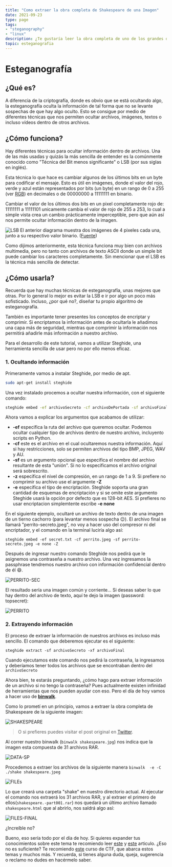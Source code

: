 ```yaml
---
title: "Como extraer la obra completa de Shakespeare de una Imagen"
date: 2021-09-23
type: page
tags: 
- "steganography"
- "linux"
description: ¿Te gustaría leer la obra completa de uno de los grandes de la literatura inglesa pero piensas que es demasiado extensa como para descargarla? Pues el día de hoy te tengo la solución, vamos a extraérla desde una pequeña imagen (2 Megabytes).
topic: esteganografia
---
```


# Esteganografía
## ¿Qué es? 

A diferencia de la criptografía, donde es obvio que se está ocultando algo, la esteganografía oculta la información de tal forma que no se levante sospechas de que hay algo oculto. Esto se consigue por medio de diferentes técnicas que nos permiten ocultar archivos, imágenes, textos o incluso vídeos dentro de otros archivos.

## ¿Cómo funciona?  

Hay diferentes técnicas para ocultar información dentro de archivos. Una de las más usadas y quizás la más sencilla de entender es la comúnmente conocido como "Técnica del Bit menos significante" o LSB (por sus siglas en inglés).

Esta técnica lo que hace es cambiar algunos de los últimos bits en un byte para codificar el mensaje. Esto es útil en imágenes, donde el valor del rojo, verde y azul están representados por bits (un byte) en un rango de 0 a 255 (ver [RGB](https://en.wikipedia.org/wiki/RGB)) en decimales o de 00000000 a 11111111 en binario.

Cambiar el valor de los últimos dos bits en un pixel completamente rojo de: 11111111 a 11111101 unicamente cambia el valor de rojo de 255 a 253, lo cual a simple vista crea un cambio prácticamente imperceptible, pero que aún así nos permite ocultar información dentro de la imagen. 

![LSB](https://res.cloudinary.com/rooyca/image/upload/v1632442360/Blog/Imgs/steganography/lsb_drvccm.jpg)
El anterior diagrama muestra dos imágenes de 4 pixeles cada una, junto a su respectivo valor binario. ([Fuente](https://null-byte.wonderhowto.com/how-to/steganography-hide-secret-data-inside-image-audio-file-seconds-0180936/))

Como dijimos anteriormente, esta técnica funciona muy bien con archivos multimedia, pero no tanto con archivos de texto ASCII donde un simple bit puede cambiar los caracteres completamente. Sin mencionar que el LSB es la técnica más sencilla de detectar.

## ¿Cómo usarla?

Recuerda que hay muchas técnicas de esteganografía, unas mejores que otras. Por lo general lo mejor es evitar la LSB e ir por algo un poco más sofisticado. Incluso, ¿por qué no?, diseñar tu propio algoritmo de esteganografía.

También es importante tener presentes los conceptos de encriptar y comprimir. Si encriptamos la información antes de ocultarla le añadimos una capa más de seguridad, mientras que comprimir la información nos permitirá añadirle más información a nuestro archivo.  

Para el desarrollo de este tutorial, vamos a utilizar Steghide, una herramienta sencilla de usar pero no por ello menos eficaz. 

### 1. Ocultando información

Primeramente vamos a instalar Steghide, por medio de apt.

```bash
sudo apt-get install steghide
``` 

Una vez instalado procemos a ocultar nuestra información, con el siguiente comando:

```bash
steghide embed -ef archivoSecreto -cf archivoDePortada -sf archivoFinal -z nivelDeCompresion -e esquema
```

Ahora vamos a explicar los argumentos que acabamos de utilizar:

- **-ef** especifica la ruta del archivo que queremos ocultar. Podemos ocultar cualquier tipo de archivos dentro de nuestro archivo, incluyento scripts en Python.
- **-cf** este es el archivo en el cual ocultaremos nuestra información. Aquí si hay restricciones, solo se permiten archivos del tipo BMP, JPEG, WAV y AU.
- **-sf** es un argumento opcional que especifica el nombre del archivo resultante de esta "unión". Si no lo especificamos el archivo original será sobrescrito. 
- **-z** especifica el nivel de compresión, en un rango de 1 a 9. Si prefiere no comprimir su archivo use el argumente **-Z**
- **-e** especifica el tipo de encriptación. Steghide soporta una gran cantidad de esquemas de encriptación y si se omite este argumento Steghide usará la opción por defecto que es 128-bit AES. Si prefieres no usar encriptacion simplemtente escribe **-e none** 

En el siguiente ejemplo, ocultaré un archivo de texto dentro de una imagen de un tierno cachorro (para levantar menos sospecha :wink:). El archivo final se llamará "perrito-secreto.jpeg", no voy a hacer uso del compresor ni del encriptador, y el comando en la terminal luciría algo así:

`steghide embed -ef secret.txt -cf perrito.jpeg -sf perrito-secreto.jpeg -e none -Z` 

Después de ingresar nuestro comando Steghide nos pedirá que le asignemos una contraseña a nuestro archivo. Una vez ingresamos la passphrase tendremos nuestro archivo con información confidencial dentro de él :smile:.

![PERRITO-SEC](https://res.cloudinary.com/rooyca/image/upload/v1632446520/Blog/Imgs/steganography/info-ocul_d2mpa7.png)

El resultado sería una imagen común y corriente... Si deseas saber lo que hay dentro del archivo de texto, aquí te dejo la imagen (password: topsecret):

![PERRITO](https://res.cloudinary.com/rooyca/image/upload/v1632446478/Blog/Imgs/steganography/perrito-secreto_xgzjlc.jpg)

### 2. Extrayendo información

El proceso de extraer la información de nuestros archivos es incluso más sencillo. El comando que deberemos ejecutar es el siguiente:

`steghide extract -sf archivoSecreto -xf archivoFinal`

Cuando ejecutamos este comando nos pedirá la contraseña, la ingresamos y deberíamos tener todos los archivos que se encontraban dentro del `archivoSecreto`

Ahora bien, te estarás preguntando, ¿cómo hago para extraer información de un archivo si no tengo la contraseña? Pues actualmente existen infinidad de herramientas que nos pueden ayudar con eso. Pero el día de hoy vamos a hacer uso de [**binwalk**](https://github.com/ReFirmLabs/binwalk/tree/master).

Como lo prometí en un principio, vamos a extraer la obra completa de Shakespeare de la siguiente imagen:

![SHAKESPEARE](https://res.cloudinary.com/rooyca/image/upload/v1632447298/Blog/Imgs/steganography/shakespeare_hempxe.jpg)
> O si prefieres puedes visitar el post original en [Twitter](https://twitter.com/David3141593/status/1058124224798380032).

Al correr nuestro binwalk (`binwalk shakespeare.jpg`) nos indica que la imagen esta compuesta de 31 archivos RAR. 

![DATA-SP](https://res.cloudinary.com/rooyca/image/upload/v1632447713/Blog/Imgs/steganography/data-shake_ta3h6y.png)

Procedemos a extraer los archivos de la siguiente manera 
`binwalk  -e -C ./shake shakespeare.jpeg`

![FILEs](https://res.cloudinary.com/rooyca/image/upload/v1632448228/Blog/Imgs/steganography/final-html_ios0md.png)

Lo que creará una carpeta "shake" en nuestro directorio actual. Al ejecutar el comando nos extraerá los 31 archivos RAR, y al extraer el primero de ellos(`shakespeare.-part001.rar`) nos quedará un último archivo llamado `shakespeare.html` que al abrirlo, nos saldrá algo así:

![FILES-FINAL](https://res.cloudinary.com/rooyca/image/upload/v1632448228/Blog/Imgs/steganography/html1_az1vsv.png)

¿Increíble no?

Bueno, eso sería todo por el día de hoy. Si quieres expander tus conocimientos sobre este tema te recomiendo leer [este](https://linuxhint.com/hide_files_inside_images_linux/) y [este](https://ostechnix.com/hide-files-inside-images-linux/) articulo. ¿Eso no es suficiente? Te recomiendo [este](https://academy.hoppersroppers.org/course/view.php?id=7#section-4) curso de CTF, que abarca estos temas y muchos más. Y recuerda, si tienes alguna duda, queja, sugerencia o reclamo no dudes en hacérmelo saber.


